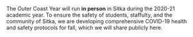 The Outer Coast Year will run **in person** in Sitka during the 2020-21 academic year. To ensure the safety of students, staffulty, and the community of Sitka, we are developing comprehensive COVID-19 health and safety protocols for fall, which we will share publicly here.
